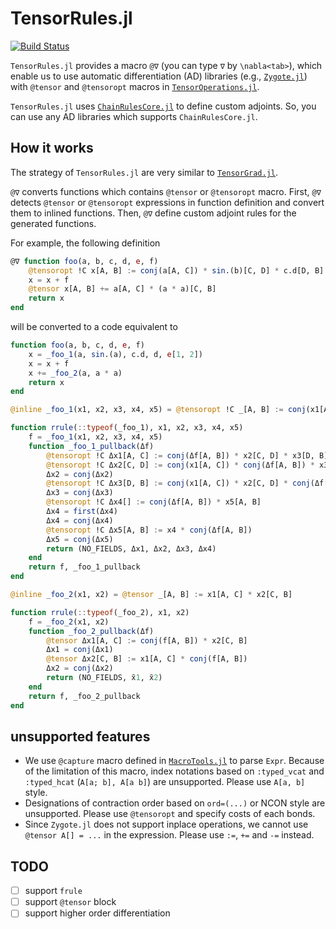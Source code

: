 # TensorRules.jl

[![Build Status](https://github.com/ho-oto/TensorRules.jl/workflows/CI/badge.svg)](https://github.com/ho-oto/TensorRules.jl/actions)

`TensorRules.jl` provides a macro `@∇` (you can type `∇` by `\nabla<tab>`), which
enable us to use automatic differentiation (AD) libraries (e.g., [`Zygote.jl`](https://github.com/FluxML/Zygote.jl))
with `@tensor` and `@tensoropt` macros in [`TensorOperations.jl`](https://github.com/Jutho/TensorOperations.jl).

`TensorRules.jl` uses [`ChainRulesCore.jl`](https://github.com/JuliaDiff/ChainRulesCore.jl) to define custom adjoints.
So, you can use any AD libraries which supports `ChainRulesCore.jl`.

## How it works

The strategy of `TensorRules.jl` are very similar to [`TensorGrad.jl`](https://github.com/mcabbott/TensorGrad.jl).

`@∇` converts functions which contains `@tensor` or `@tensoropt` macro.
First, `@∇` detects `@tensor` or `@tensoropt` expressions in function definition
and convert them to inlined functions.
Then, `@∇` define custom adjoint rules for the generated functions.

For example, the following definition

```julia
@∇ function foo(a, b, c, d, e, f)
    @tensoropt !C x[A, B] := conj(a[A, C]) * sin.(b)[C, D] * c.d[D, B] + d * e[1, 2][A, B]
    x = x + f
    @tensor x[A, B] += a[A, C] * (a * a)[C, B]
    return x
end
```

will be converted to a code equivalent to

```julia
function foo(a, b, c, d, e, f)
    x = _foo_1(a, sin.(a), c.d, d, e[1, 2])
    x = x + f
    x += _foo_2(a, a * a)
    return x
end

@inline _foo_1(x1, x2, x3, x4, x5) = @tensoropt !C _[A, B] := conj(x1[A, C]) * x2[C, D] * x3[D, B] + x4 * x5[A, B]

function rrule(::typeof(_foo_1), x1, x2, x3, x4, x5)
    f = _foo_1(x1, x2, x3, x4, x5)
    function _foo_1_pullback(Δf)
        @tensoropt !C Δx1[A, C] := conj(Δf[A, B]) * x2[C, D] * x3[D, B]
        @tensoropt !C Δx2[C, D] := conj(x1[A, C]) * conj(Δf[A, B]) * x3[D, B]
        Δx2 = conj(Δx2)
        @tensoropt !C Δx3[D, B] := conj(x1[A, C]) * x2[C, D] * conj(Δf[A, B])
        Δx3 = conj(Δx3)
        @tensoropt !C Δx4[] := conj(Δf[A, B]) * x5[A, B]
        Δx4 = first(Δx4)
        Δx4 = conj(Δx4)
        @tensoropt !C Δx5[A, B] := x4 * conj(Δf[A, B])
        Δx5 = conj(Δx5)
        return (NO_FIELDS, Δx1, Δx2, Δx3, Δx4)
    end
    return f, _foo_1_pullback
end

@inline _foo_2(x1, x2) = @tensor _[A, B] := x1[A, C] * x2[C, B]

function rrule(::typeof(_foo_2), x1, x2)
    f = _foo_2(x1, x2)
    function _foo_2_pullback(Δf)
        @tensor Δx1[A, C] := conj(f[A, B]) * x2[C, B]
        Δx1 = conj(Δx1)
        @tensor Δx2[C, B] := x1[A, C] * conj(f[A, B])
        Δx2 = conj(Δx2)
        return (NO_FIELDS, x̄1, x̄2)
    end
    return f, _foo_2_pullback
end
```

## unsupported features

- We use `@capture` macro defined in [`MacroTools.jl`](https://github.com/FluxML/MacroTools.jl)
to parse `Expr`. Because of the limitation of this macro,
index notations based on `:typed_vcat` and `:typed_hcat` (`A[a; b], A[a b]`)
are unsupported. Please use `A[a, b]` style.
- Designations of contraction order based on `ord=(...)` or NCON style are unsupported.
Please use `@tensoropt` and specify costs of each bonds.
- Since `Zygote.jl` does not support inplace operations, we cannot use `@tensor A[] = ...`
in the expression. Please use `:=`, `+=` and `-=` instead.

## TODO

- [ ] support `frule`
- [ ] support `@tensor` block
- [ ] support higher order differentiation
